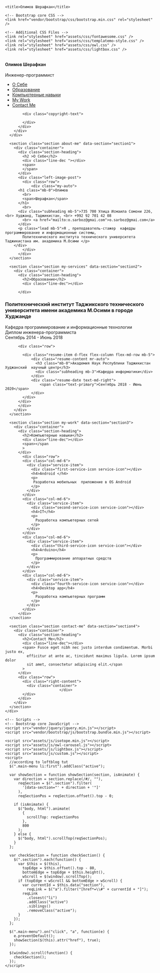 <!DOCTYPE html>
<html lang="en">
  <head>
    <meta charset="utf-8" />
    <meta
      name="viewport"
      content="width=device-width, initial-scale=1, shrink-to-fit=no"
    />
    <meta name="description" content="" />
    <meta name="author" content="" />
    <link
      href="https://fonts.googleapis.com/css?family=Lato:100,300,400,700,900"
      rel="stylesheet"
    />

    <title>Олимов Шерафкан</title>
<!--
Reflux Template
https://templatemo.com/tm-531-reflux
-->
    <!-- Bootstrap core CSS -->
    <link href="vendor/bootstrap/css/bootstrap.min.css" rel="stylesheet" />

    <!-- Additional CSS Files -->
    <link rel="stylesheet" href="assets/css/fontawesome.css" />
    <link rel="stylesheet" href="assets/css/templatemo-style.css" />
    <link rel="stylesheet" href="assets/css/owl.css" />
    <link rel="stylesheet" href="assets/css/lightbox.css" />
  </head>

  <body>
    <div id="page-wraper">
      <!-- Sidebar Menu -->
      <div class="responsive-nav">
        <i class="fa fa-bars" id="menu-toggle"></i>
        <div id="menu" class="menu">
          <i class="fa fa-times" id="menu-close"></i>
          <div class="container">
            <div class="image">
              <a href="#"><img src="assets/images/author-image.jpg" alt="" /></a>
            </div>
            <div class="author-content">
              <h4>Олимов Шерафкан</h4>
              <span>Инженер-программист</span>
            </div>
            <nav class="main-nav" role="navigation">
              <ul class="main-menu">
              	 <li><a href="#section1">О Себе</a></li>
                <li><a href="#section2">Образование</a></li>
                <li><a href="#section3">Компьютерные навыки</a></li>
                <li><a href="#section4">My Work</a></li>
                <li><a href="#section5">Contact Me</a></li>
              </ul>
            </nav>
           
            <div class="copyright-text">
            
            </div>
          </div>
        </div>
      </div>

      <section class="section about-me" data-section="section1">
        <div class="container">
          <div class="section-heading">
            <h2 >О Себе</h2>
            <div class="line-dec "></div>
            <span>
            </span>
          </div>
          <div class="left-image-post">
	        <div class="row">
	          	<div class="my-auto">
          <h1 class="mb-0">Олимов
            <br>
            <span>Шерафкан</span>
          </h1>
            <br>
          <div class="subheading mb-5">735 700 Улица Исмаила Сомони 226, <br> Худжанд, Таджикистан, <br> +992 92 701 42 08
            <br> <a href="mailto:o.sarboz@gmai.com">o.sarboz@gmai.com</a>
          </div>
          <p class="lead mb-5">Я , преподаватель-стажер  кафедры программирование и информационные cистемы,
            Политехнического института технического университета Таджикистана им. академика М.Осими </p>
        </div>
	        </div>
          </div>
      </section>

      <section class="section my-services" data-section="section2">
        <div class="container">
          <div class="section-heading">
            <h2>Образование</h2>
            <div class="line-dec"></div>
           
          </div>


<div class="left-image-post">
            <div class="row">   

<div class="resume-item d-flex flex-column flex-md-row mb-5">
            <div class="resume-content mr-auto">
              <h3 class="mb-0">Политехнический институт Таджикского технического  университета имени академика М.Осими в городе Худжанде</h3>
              <div class="subheading mb-3">Кафедра программирование и информационные технологии
              </div>
              <div>  Диплом инженера-программиста</div>
            </div>
            <div class="resume-date text-md-right">
              <span class="text-primary">Сентябрь 2014 - Июнь 2018</span>
            </div>
              </div>
          </div>


          <div class="row">
          	
          	<div class="resume-item d-flex flex-column flex-md-row mb-5">
	            <div class="resume-content mr-auto">
	              <h3 class="mb-0">Академия Наук Республики Таджикистан Худжанский  научный центр</h3>
	              <div class="subheading mb-3">Кафедра информатики</div>
	            </div>
            	<div class="resume-date text-md-right">
              		<span class="text-primary">Сентябрь 2018 - Июнь 2020</span>
            	</div>
            </div>
          </div>
          </div>
        </div>
      </section>

      <section class="section my-work" data-section="section3">
        <div class="container">
          <div class="section-heading">
            <h2>Компьютерные навыки</h2>
            <div class="line-dec"></div>
            <span></span
            >
          </div>
            <div class="row">
            <div class="col-md-6">
              <div class="service-item">
                <div class="first-service-icon service-icon"></div>
                <h4>Android </h4>
                <p>
                 Разработка мобильных  приложение в OS Android
                </p>
              </div>
            </div>
            <div class="col-md-6">
              <div class="service-item">
                <div class="second-service-icon service-icon"></div>
                <h4>IT</h4>
                <p>
                  Разработка компьютерных сетей
                </p>
              </div>
            </div>
            <div class="col-md-6">
              <div class="service-item">
                <div class="third-service-icon service-icon"></div>
                <h4>Arduino</h4>
                <p>
                  Программирование аппаратных средств
                </p>
              </div>
            </div>
            <div class="col-md-6">
              <div class="service-item">
                <div class="fourth-service-icon service-icon"></div>
                <h4>Desktop app</h4>
                <p>
                  Разработка компьютерных программ
                </p>
              </div>
            </div>
          </div>
      </section>

      <section class="section contact-me" data-section="section4">
        <div class="container">
          <div class="section-heading">
            <h2>Contact Me</h2>
            <div class="line-dec"></div>
            <span> Fusce eget nibh nec justo interdum condimentum. Morbi justo ex,
              efficitur at ante ac, tincidunt maximus ligula. Lorem ipsum dolor
              sit amet, consectetur adipiscing elit.</span
            >
          </div>
          <div class="row">
            <div class="right-content">
              <div class="container">
                             </div>
            </div>
          </div>
        </div>
      </section>
    </div>

    <!-- Scripts -->
    <!-- Bootstrap core JavaScript -->
    <script src="vendor/jquery/jquery.min.js"></script>
    <script src="vendor/bootstrap/js/bootstrap.bundle.min.js"></script>

    <script src="assets/js/isotope.min.js"></script>
    <script src="assets/js/owl-carousel.js"></script>
    <script src="assets/js/lightbox.js"></script>
    <script src="assets/js/custom.js"></script>
    <script>
      //according to loftblog tut
      $(".main-menu li:first").addClass("active");

      var showSection = function showSection(section, isAnimate) {
        var direction = section.replace(/#/, ""),
          reqSection = $(".section").filter(
            '[data-section="' + direction + '"]'
          ),
          reqSectionPos = reqSection.offset().top - 0;

        if (isAnimate) {
          $("body, html").animate(
            {
              scrollTop: reqSectionPos
            },
            800
          );
        } else {
          $("body, html").scrollTop(reqSectionPos);
        }
      };

      var checkSection = function checkSection() {
        $(".section").each(function() {
          var $this = $(this),
            topEdge = $this.offset().top - 80,
            bottomEdge = topEdge + $this.height(),
            wScroll = $(window).scrollTop();
          if (topEdge < wScroll && bottomEdge > wScroll) {
            var currentId = $this.data("section"),
              reqLink = $("a").filter("[href*=\\#" + currentId + "]");
            reqLink
              .closest("li")
              .addClass("active")
              .siblings()
              .removeClass("active");
          }
        });
      };

      $(".main-menu").on("click", "a", function(e) {
        e.preventDefault();
        showSection($(this).attr("href"), true);
      });

      $(window).scroll(function() {
        checkSection();
      });
    </script>
  </body>
</html>
